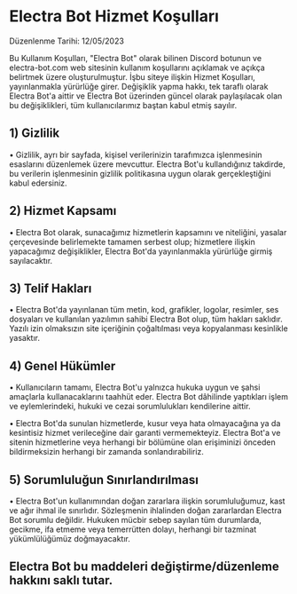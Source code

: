 # Electra Bot Hizmet Koşulları
Düzenlenme Tarihi: 12/05/2023

Bu Kullanım Koşulları, "Electra Bot" olarak bilinen Discord botunun ve electra-bot.com web sitesinin kullanım koşullarını açıklamak ve açıkça belirtmek üzere oluşturulmuştur.
İşbu siteye ilişkin Hizmet Koşulları, yayınlanmakla yürürlüğe girer. Değişiklik yapma hakkı, tek taraflı olarak Electra Bot'a aittir ve Electra Bot üzerinden güncel olarak paylaşılacak olan bu değişiklikleri, tüm kullanıcılarımız baştan kabul etmiş sayılır.

## 1) Gizlilik

• Gizlilik, ayrı bir sayfada, kişisel verilerinizin tarafımızca işlenmesinin esaslarını düzenlemek üzere mevcuttur. Electra Bot'u kullandığınız takdirde, bu verilerin işlenmesinin gizlilik politikasına uygun olarak gerçekleştiğini kabul edersiniz.

## 2) Hizmet Kapsamı

• Electra Bot olarak, sunacağımız hizmetlerin kapsamını ve niteliğini, yasalar çerçevesinde belirlemekte tamamen serbest olup; hizmetlere ilişkin yapacağımız değişiklikler, Electra Bot'da yayınlanmakla yürürlüğe girmiş sayılacaktır.

## 3) Telif Hakları

• Electra Bot'da yayınlanan tüm metin, kod, grafikler, logolar, resimler, ses dosyaları ve kullanılan yazılımın sahibi Electra Bot olup, tüm hakları saklıdır. Yazılı izin olmaksızın site içeriğinin çoğaltılması veya kopyalanması kesinlikle yasaktır.
  
## 4) Genel Hükümler

• Kullanıcıların tamamı, Electra Bot'u yalnızca hukuka uygun ve şahsi amaçlarla kullanacaklarını taahhüt eder. Electra Bot dâhilinde yaptıkları işlem ve eylemlerindeki, hukuki ve cezai sorumlulukları kendilerine aittir.

• Electra Bot'da sunulan hizmetlerde, kusur veya hata olmayacağına ya da kesintisiz hizmet verileceğine dair garanti vermemekteyiz. Electra Bot'a ve sitenin hizmetlerine veya herhangi bir bölümüne olan erişiminizi önceden bildirmeksizin herhangi bir zamanda sonlandırabiliriz.

## 5) Sorumluluğun Sınırlandırılması

• Electra Bot'un kullanımından doğan zararlara ilişkin sorumluluğumuz, kast ve ağır ihmal ile sınırlıdır. Sözleşmenin ihlalinden doğan zararlardan Electra Bot sorumlu değildir. Hukuken mücbir sebep sayılan tüm durumlarda, gecikme, ifa etmeme veya temerrütten dolayı, herhangi bir tazminat yükümlülüğümüz doğmayacaktır.

## Electra Bot bu maddeleri değiştirme/düzenleme hakkını saklı tutar.
